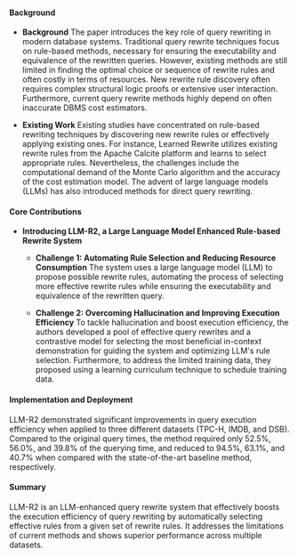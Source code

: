 #### Background
- **Background**
The paper introduces the key role of query rewriting in modern database systems. Traditional query rewrite techniques focus on rule-based methods, necessary for ensuring the executability and equivalence of the rewritten queries. However, existing methods are still limited in finding the optimal choice or sequence of rewrite rules and often costly in terms of resources. New rewrite rule discovery often requires complex structural logic proofs or extensive user interaction. Furthermore, current query rewrite methods highly depend on often inaccurate DBMS cost estimators.

- **Existing Work**
Existing studies have concentrated on rule-based rewriting techniques by discovering new rewrite rules or effectively applying existing ones. For instance, Learned Rewrite utilizes existing rewrite rules from the Apache Calcite platform and learns to select appropriate rules. Nevertheless, the challenges include the computational demand of the Monte Carlo algorithm and the accuracy of the cost estimation model. The advent of large language models (LLMs) has also introduced methods for direct query rewriting.

#### Core Contributions
- **Introducing LLM-R2, a Large Language Model Enhanced Rule-based Rewrite System**
    - **Challenge 1: Automating Rule Selection and Reducing Resource Consumption**
        The system uses a large language model (LLM) to propose possible rewrite rules, automating the process of selecting more effective rewrite rules while ensuring the executability and equivalence of the rewritten query.

    - **Challenge 2: Overcoming Hallucination and Improving Execution Efficiency**
        To tackle hallucination and boost execution efficiency, the authors developed a pool of effective query rewrites and a contrastive model for selecting the most beneficial in-context demonstration for guiding the system and optimizing LLM's rule selection. Furthermore, to address the limited training data, they proposed using a learning curriculum technique to schedule training data.

#### Implementation and Deployment
LLM-R2 demonstrated significant improvements in query execution efficiency when applied to three different datasets (TPC-H, IMDB, and DSB). Compared to the original query times, the method required only 52.5%, 56.0%, and 39.8% of the querying time, and reduced to 94.5%, 63.1%, and 40.7% when compared with the state-of-the-art baseline method, respectively.

#### Summary
LLM-R2 is an LLM-enhanced query rewrite system that effectively boosts the execution efficiency of query rewriting by automatically selecting effective rules from a given set of rewrite rules. It addresses the limitations of current methods and shows superior performance across multiple datasets.